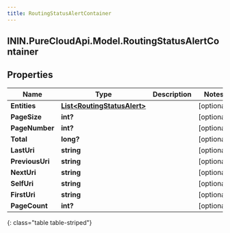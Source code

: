 ```yaml
---
title: RoutingStatusAlertContainer
---
```

## ININ.PureCloudApi.Model.RoutingStatusAlertContainer

## Properties

|Name | Type | Description | Notes|
|------------ | ------------- | ------------- | -------------|
| **Entities** | [**List&lt;RoutingStatusAlert&gt;**](RoutingStatusAlert.html) |  | [optional] |
| **PageSize** | **int?** |  | [optional] |
| **PageNumber** | **int?** |  | [optional] |
| **Total** | **long?** |  | [optional] |
| **LastUri** | **string** |  | [optional] |
| **PreviousUri** | **string** |  | [optional] |
| **NextUri** | **string** |  | [optional] |
| **SelfUri** | **string** |  | [optional] |
| **FirstUri** | **string** |  | [optional] |
| **PageCount** | **int?** |  | [optional] |
{: class="table table-striped"}


